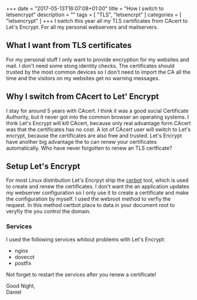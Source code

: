 +++
date = "2017-05-13T16:07:08+01:00"
title = "How I switch to letsencrypt"
description = ""
tags = [ "TLS", "letsencrpt" ]
categories = [
  "letsencrypt"
]
+++
I switch this year all my TLS certificates from CAcert to Let's Encrypt. For all my personal webservers and mailservers. 

## What I want from TLS certificates
For my personal stuff I only want to provide encryption for my websites and mail. I don't need some stong identity checks. The certificates should trusted by the most common devices so I don't need to import the CA all the time and the visitors on my websites get no warning messages. 

## Why I switch from CAcert to Let' Encrypt
I stay for around 5 years with CAcert. I think it was a good social Certificate Authority, but it never got into the common browser an operating systems. I think Let's Encrypt will kill CAcert, because only real advantage form CAcert was that the certificates has no cost. A lot of CAcert user will switch to Let's encrypt, because the certificates are also free and trusted. 
Let's Encrypt have another big advantage the to can renew your certificates automatically. Who have never forgotten to renew an TLS certficate?

## Setup Let's Encrypt
For most Linux distribution Let's Encrpyt ship the [cerbot](https://certbot.eff.org/) tool, which is used to create and renew the certificates. I don't want the an application updates my webserver configuration so I only use it to create a certificate and make the configuration by myself. I used the webroot method to verfiy the request. In this method certbot place to data in your document root to veryfiy the you control the domain. 

### Services
I used the following services whitout problems with Let's Encrypt:

* nginx
* dovecot
* postfix

Not forget to restart the services after you renew a certificate! 


Good Night, <br>
Daniel 
